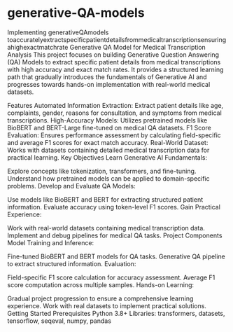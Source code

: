 # generative-QA-models
Implementing generativeQAmodels  toaccuratelyextractspecificpatientdetailsfrommedicaltranscriptionsensuringahighexactmatchrate
Generative QA Model for Medical Transcription Analysis
This project focuses on building Generative Question Answering (QA) Models to extract specific patient details from medical transcriptions with high accuracy and exact match rates. It provides a structured learning path that gradually introduces the fundamentals of Generative AI and progresses towards hands-on implementation with real-world medical datasets.

Features
Automated Information Extraction: Extract patient details like age, complaints, gender, reasons for consultation, and symptoms from medical transcriptions.
High-Accuracy Models: Utilizes pretrained models like BioBERT and BERT-Large fine-tuned on medical QA datasets.
F1 Score Evaluation: Ensures performance assessment by calculating field-specific and average F1 scores for exact match accuracy.
Real-World Dataset: Works with datasets containing detailed medical transcription data for practical learning.
Key Objectives
Learn Generative AI Fundamentals:

Explore concepts like tokenization, transformers, and fine-tuning.
Understand how pretrained models can be applied to domain-specific problems.
Develop and Evaluate QA Models:

Use models like BioBERT and BERT for extracting structured patient information.
Evaluate accuracy using token-level F1 scores.
Gain Practical Experience:

Work with real-world datasets containing medical transcription data.
Implement and debug pipelines for medical QA tasks.
Project Components
Model Training and Inference:

Fine-tuned BioBERT and BERT models for QA tasks.
Generative QA pipeline to extract structured information.
Evaluation:

Field-specific F1 score calculation for accuracy assessment.
Average F1 score computation across multiple samples.
Hands-on Learning:

Gradual project progression to ensure a comprehensive learning experience.
Work with real datasets to implement practical solutions.
Getting Started
Prerequisites
Python 3.8+
Libraries: transformers, datasets, tensorflow, seqeval, numpy, pandas
